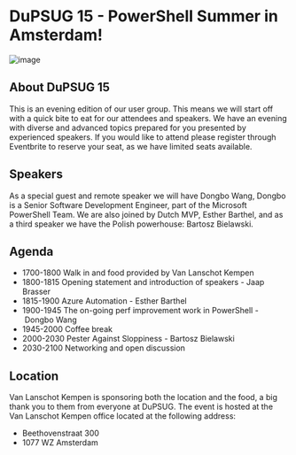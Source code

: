 # DuPSUG 15 - PowerShell Summer in Amsterdam!
![image](https://user-images.githubusercontent.com/12744735/60628526-11ee7f00-9df2-11e9-9bcc-ee39cd17597a.png)

## About DuPSUG 15

This is an evening edition of our user group. This means we will start off with a quick bite to eat for our attendees and speakers. We have an evening with diverse and advanced topics prepared for you presented by experienced speakers. If you would like to attend please register through Eventbrite to reserve your seat, as we have limited seats available.

## Speakers

As a special guest and remote speaker we will have Dongbo Wang, Dongbo is a Senior Software Development Engineer, part of the Microsoft PowerShell Team. We are also joined by Dutch MVP, Esther Barthel,  and as a third speaker we have the Polish powerhouse: Bartosz Bielawski.

## Agenda

* 1700-1800 Walk in and food provided by Van Lanschot Kempen
* 1800-1815 Opening statement and introduction of speakers - Jaap Brasser
* 1815-1900 Azure Automation - Esther Barthel
* 1900-1945 The on-going perf improvement work in PowerShell - Dongbo Wang
* 1945-2000 Coffee break
* 2000-2030 Pester Against Sloppiness - Bartosz Bielawski
* 2030-2100 Networking and open discussion

## Location

Van Lanschot Kempen is sponsoring both the location and the food, a big thank you to them from everyone at DuPSUG. The event is hosted at the Van Lanschot Kempen office located at the following address:

* Beethovenstraat 300
* 1077 WZ Amsterdam
